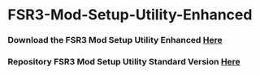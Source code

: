 # FSR3-Mod-Setup-Utility-Enhanced
### Download the FSR3 Mod Setup Utility Enhanced [Here](https://sharemods.com/4oeyxqij1nyr/FSR3_v5.3.rar.html)

### Repository FSR3 Mod Setup Utility Standard Version [Here](https://github.com/P4TOLINO06/FSR3.0-Mod-Setup-Utility)
 